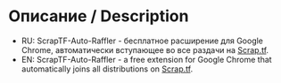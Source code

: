 # Описание / Description
- RU: ScrapTF-Auto-Raffler - бесплатное расширение для Google Chrome, автоматически вступающее во все раздачи на [Scrap.tf](https://scrap.tf).
- EN: ScrapTF-Auto-Raffler - a free extension for Google Chrome that automatically joins all distributions on [Scrap.tf](https://scrap.tf).
